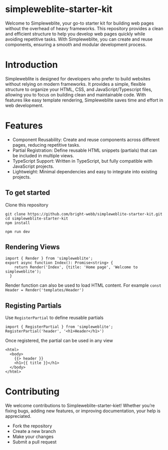# simpleweblite-starter-kit
Welcome to Simpleweblite, your go-to starter kit for building web pages without the overhead of heavy frameworks. This repository provides a clean and efficient structure to help you develop web pages quickly while avoiding repetitive tasks. With Simpleweblite, you can create and reuse components, ensuring a smooth and modular development process.

# Introduction
Simpleweblite is designed for developers who prefer to build websites without relying on modern frameworks. It provides a simple, flexible structure to organize your HTML, CSS, and JavaScript/Typescript files, allowing you to focus on building clean and maintainable code. With features like easy template rendering, Simpleweblite saves time and effort in web development.

# Features
- Component Reusability: Create and reuse components across different pages, reducing repetitive tasks.
- Partial Registration: Define reusable HTML snippets (partials) that can be included in multiple views.
- TypeScript Support: Written in TypeScript, but fully compatible with JavaScript projects.
- Lightweight: Minimal dependencies and easy to integrate into existing projects.

## To get started
Clone this repository
```
git clone https://github.com/bright-webb/simpleweblite-starter-kit.git
cd simpleweblite-starter-kit
npm install

npm run dev
```

## Rendering Views
```
import { Render } from 'simpleweblite';
export async function Index(): Promise<string> {
    return Render('Index', {title: 'Home page', 'Welcome to simpleweblite');
  }
```
Render function can also be used to load HTML content. For example
`const Header = Render('templates/Header')`

## Registing Partials
Use `RegisterPartial` to define reusable partials
```
import { RegisterPartial } from 'simpleweblite';
RegisterPartial('header', '<h1>Header</h1>')
```
Once registered, the partial can be used in any view
```
<html>
  <body>
    {{> header }}
    <h1>{{ title }}</h1>
  </body>
</html>
```

# Contributing
We welcome contributions to Simpleweblite-starter-kiet! Whether you’re fixing bugs, adding new features, or improving documentation, your help is appreciated.

- Fork the repository
- Create a new branch
- Make your changes
- Submit a pull request
